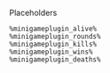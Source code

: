 Placeholders
```
%minigameplugin_alive%
%minigameplugin_rounds%
%minigameplugin_kills%
%minigameplugin_wins%
%minigameplugin_deaths%
```
